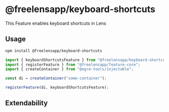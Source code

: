 # @freelensapp/keyboard-shortcuts

This Feature enables keyboard shortcuts in Lens

## Usage

```sh
npm install @freelensapp/keyboard-shortcuts
```

```typescript
import { keyboardShortcutsFeature } from "@freelensapp/keyboard-shortcuts";
import { registerFeature } from "@freelensapp/feature-core";
import { createContainer } from "@ogre-tools/injectable";

const di = createContainer("some-container");

registerFeature(di, keyboardShortcutsFeature);
```

## Extendability
